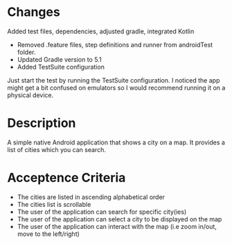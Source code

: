 # Changes
Added test files, dependencies, adjusted gradle, integrated Kotlin

- Removed .feature files, step definitions and runner from androidTest folder.
- Updated Gradle version to 5.1
- Added TestSuite configuration

Just start the test by running the TestSuite configuration. I noticed the app might get a bit confused on emulators so I would recommend running it on a physical device. 

# Description
A simple native Android application that shows a city on a map. It provides a list of cities which you can search.

# Acceptence Criteria
* The cities are listed in ascending alphabetical order
* The cities list is scrollable
* The user of the application can search for specific city(ies) 
* The user of the application can select a city to be displayed on the map
* The user of the application can interact with the map (i.e zoom in/out, move to the left/right)
